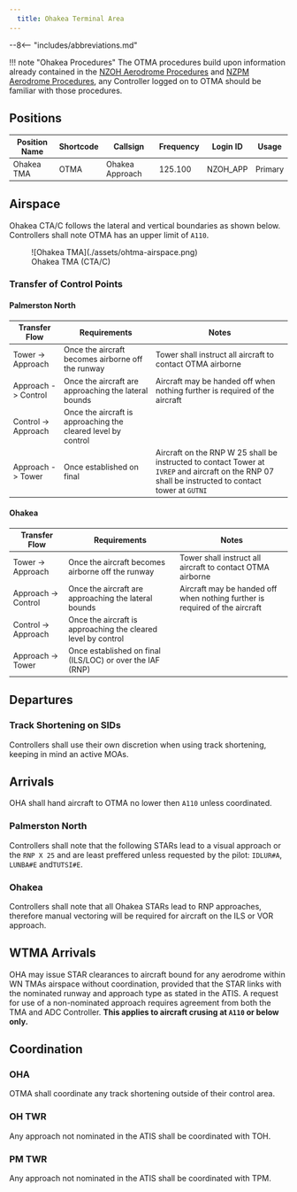 ```yaml
---
  title: Ohakea Terminal Area
---
```


--8<-- "includes/abbreviations.md"

!!! note "Ohakea Procedures"
    The OTMA procedures build upon information already contained in the [NZOH Aerodrome Procedures](../aerodromes/Class-D/nzoh.md) and [NZPM Aerodrome Procedures](../aerodromes/Class-D/nzpm.md), any Controller logged on to OTMA should be familiar with those procedures.

## Positions

| Position Name   | Shortcode | Callsign            | Frequency | Login ID | Usage     |
| --------------- | --------- | ------------------- | --------- | -------- | --------- |
| Ohakea TMA      | OTMA      | Ohakea Approach     | 125.100   | NZOH_APP | Primary   |

## Airspace

Ohakea CTA/C follows the lateral and vertical boundaries as shown below. Controllers shall note OTMA has an upper limit of `A110`.

<figure markdown>
  ![Ohakea TMA](./assets/ohtma-airspace.png) 
  <figcaption>Ohakea TMA (CTA/C)</figcaption>
</figure>

### Transfer of Control Points

#### Palmerston North

|Transfer Flow         | Requirements                                                  | Notes                                                                       | 
| -------------------- | ------------------------------------------------------------- | --------------------------------------------------------------------------- | 
| Tower -> Approach    | Once the aircraft becomes airborne off the runway             | Tower shall instruct all aircraft to contact OTMA airborne                  |
| Approach -> Control  | Once the aircraft are approaching the lateral bounds          | Aircraft may be handed off when nothing further is required of the aircraft | 
| Control -> Approach  | Once the aircraft is approaching the cleared level by control |                                                                             | 
| Approach -> Tower    | Once established on final                                     | Aircraft on the RNP W 25 shall be instructed to contact Tower at `IVREP` and aircraft on the RNP 07 shall be instructed to contact tower at `GUTNI`|

#### Ohakea

|Transfer Flow         | Requirements                                                  | Notes                                                                       | 
| -------------------- | ------------------------------------------------------------- | --------------------------------------------------------------------------- | 
| Tower -> Approach    | Once the aircraft becomes airborne off the runway             | Tower shall instruct all aircraft to contact OTMA airborne                  |
| Approach -> Control  | Once the aircraft are approaching the lateral bounds          | Aircraft may be handed off when nothing further is required of the aircraft | 
| Control -> Approach  | Once the aircraft is approaching the cleared level by control |                                                                             | 
| Approach -> Tower    | Once established on final (ILS/LOC) or over the IAF (RNP)     |                                                                             |

## Departures 

### Track Shortening on SIDs

Controllers shall use their own discretion when using track shortening, keeping in mind an active MOAs. 

## Arrivals

OHA shall hand aircraft to OTMA no lower then `A110` unless coordinated. 

### Palmerston North

Controllers shall note that the following STARs lead to a visual approach or the `RNP X 25` and are least preffered unless requested by the pilot: `IDLUR#A`, `LUNBA#E` and`TUTSI#E`. 

### Ohakea

Controllers shall note that all Ohakea STARs lead to RNP approaches, therefore manual vectoring will be required for aircraft on the ILS or VOR approach. 

## WTMA Arrivals

OHA may issue STAR clearances to aircraft bound for any aerodrome within WN TMAs airspace without coordination, provided that the STAR links with the nominated runway and approach type as stated in the ATIS. A request for use of a non-nominated approach requires agreement from both the TMA and ADC Controller. **This applies to aircraft crusing at `A110` or below only.**

## Coordination

### OHA

OTMA shall coordinate any track shortening outside of their control area. 

### OH TWR

Any approach not nominated in the ATIS shall be coordinated with TOH.

### PM TWR

Any approach not nominated in the ATIS shall be coordinated with TPM.